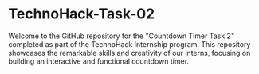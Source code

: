 # TechnoHack-Task-02
Welcome to the GitHub repository for the "Countdown Timer Task 2" completed as part of the TechnoHack Internship program. This repository showcases the remarkable skills and creativity of our interns, focusing on building an interactive and functional countdown timer.
